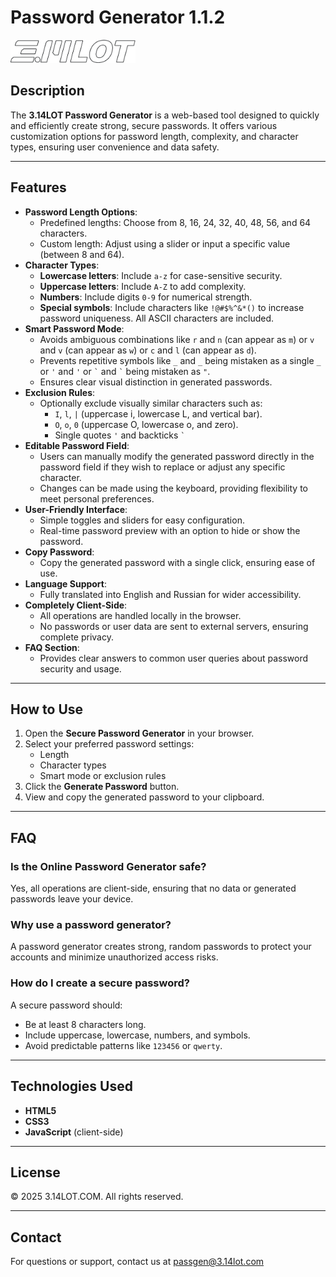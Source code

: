 # Password Generator 1.1.2

<img src="src/assets/img/3.14lot-logo-md.png" alt="3.14LOT-logo" width="200px">

## Description

The **3.14LOT Password Generator** is a web-based tool designed to quickly and efficiently create strong, secure passwords. It offers various customization options for password length, complexity, and character types, ensuring user convenience and data safety.

---

## Features

- **Password Length Options**:
  - Predefined lengths: Choose from 8, 16, 24, 32, 40, 48, 56, and 64 characters.
  - Custom length: Adjust using a slider or input a specific value (between 8 and 64).
- **Character Types**:
  - **Lowercase letters**: Include `a-z` for case-sensitive security.
  - **Uppercase letters**: Include `A-Z` to add complexity.
  - **Numbers**: Include digits `0-9` for numerical strength.
  - **Special symbols**: Include characters like `!@#$%^&*()` to increase password uniqueness. All ASCII characters are included.
- **Smart Password Mode**:
  - Avoids ambiguous combinations like `r` and `n` (can appear as `m`) or `v` and `v` (can appear as `w`) or `c` and `l` (can appear as `d`).
  - Prevents repetitive symbols like `_` and `_` being mistaken as a single `_` or `'` and `'` or `` ` `` and `` ` `` being mistaken as `"`.
  - Ensures clear visual distinction in generated passwords.
- **Exclusion Rules**:
  - Optionally exclude visually similar characters such as:
    - `I`, `l`, `|` (uppercase i, lowercase L, and vertical bar).
    - `O`, `o`, `0` (uppercase O, lowercase o, and zero).
    - Single quotes `'` and backticks `` ` ``
- **Editable Password Field**:
  - Users can manually modify the generated password directly in the password field if they wish to replace or adjust any specific character.
  - Changes can be made using the keyboard, providing flexibility to meet personal preferences.
- **User-Friendly Interface**:
  - Simple toggles and sliders for easy configuration.
  - Real-time password preview with an option to hide or show the password.
- **Copy Password**:
  - Copy the generated password with a single click, ensuring ease of use.
- **Language Support**:
  - Fully translated into English and Russian for wider accessibility.
- **Completely Client-Side**:
  - All operations are handled locally in the browser.
  - No passwords or user data are sent to external servers, ensuring complete privacy.
- **FAQ Section**:
  - Provides clear answers to common user queries about password security and usage.

---

## How to Use

1. Open the **Secure Password Generator** in your browser.
2. Select your preferred password settings:
   - Length
   - Character types
   - Smart mode or exclusion rules
3. Click the **Generate Password** button.
4. View and copy the generated password to your clipboard.

---

## FAQ

### Is the Online Password Generator safe?

Yes, all operations are client-side, ensuring that no data or generated passwords leave your device.

### Why use a password generator?

A password generator creates strong, random passwords to protect your accounts and minimize unauthorized access risks.

### How do I create a secure password?

A secure password should:

- Be at least 8 characters long.
- Include uppercase, lowercase, numbers, and symbols.
- Avoid predictable patterns like `123456` or `qwerty`.

---

## Technologies Used

- **HTML5**
- **CSS3**
- **JavaScript** (client-side)

---

## License

&copy; 2025 3.14LOT.COM. All rights reserved.

---

## Contact

For questions or support, contact us at [passgen@3.14lot.com](mailto:passgen@3.14lot.com)
